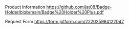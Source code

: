 Product Information
https://github.com/jat08/Badge-Holder/blob/main/Badge%20Holder%20Plus.pdf

Request Form
https://form.jotform.com/222025994122047
